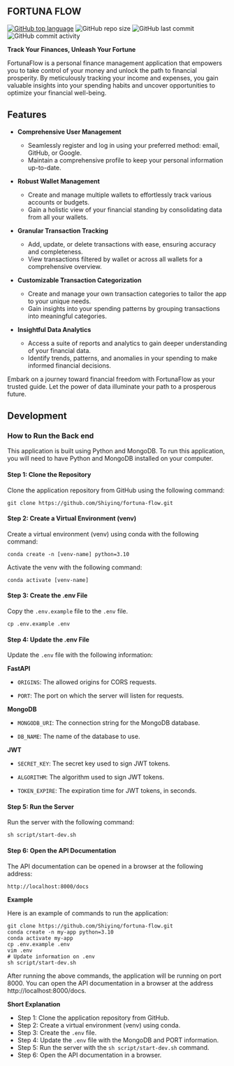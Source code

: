 ## FORTUNA FLOW
[![GitHub top language](https://img.shields.io/github/languages/top/Shiyinq/fortuna-flow)](https://github.com/Shiyinq/fortuna-flow)
![GitHub repo size](https://img.shields.io/github/repo-size/Shiyinq/fortuna-flow)
![GitHub last commit](https://img.shields.io/github/last-commit/Shiyinq/fortuna-flow)
![GitHub commit activity](https://img.shields.io/github/commit-activity/w/Shiyinq/fortuna-flow)


**Track Your Finances, Unleash Your Fortune**

FortunaFlow is a personal finance management application that empowers you to take control of your money and unlock the path to financial prosperity. By meticulously tracking your income and expenses, you gain valuable insights into your spending habits and uncover opportunities to optimize your financial well-being.

## Features
* **Comprehensive User Management**
  * Seamlessly register and log in using your preferred method: email, GitHub, or Google.
  * Maintain a comprehensive profile to keep your personal information up-to-date.

* **Robust Wallet Management**
  * Create and manage multiple wallets to effortlessly track various accounts or budgets.
  * Gain a holistic view of your financial standing by consolidating data from all your wallets.

* **Granular Transaction Tracking**
  * Add, update, or delete transactions with ease, ensuring accuracy and completeness.
  * View transactions filtered by wallet or across all wallets for a comprehensive overview.

* **Customizable Transaction Categorization**
  * Create and manage your own transaction categories to tailor the app to your unique needs.
  * Gain insights into your spending patterns by grouping transactions into meaningful categories.

* **Insightful Data Analytics**
  * Access a suite of reports and analytics to gain deeper understanding of your financial data.
  * Identify trends, patterns, and anomalies in your spending to make informed financial decisions.

Embark on a journey toward financial freedom with FortunaFlow as your trusted guide. Let the power of data illuminate your path to a prosperous future.

## Development

### **How to Run the Back end**

This application is built using Python and MongoDB. To run this application, you will need to have Python and MongoDB installed on your computer.

#### **Step 1: Clone the Repository**

Clone the application repository from GitHub using the following command:

```
git clone https://github.com/Shiyinq/fortuna-flow.git
```

#### **Step 2: Create a Virtual Environment (venv)**

Create a virtual environment (venv) using conda with the following command:

```
conda create -n [venv-name] python=3.10
```

Activate the venv with the following command:

```
conda activate [venv-name]
```

#### **Step 3: Create the .env File**

Copy the `.env.example` file to the `.env` file.

```
cp .env.example .env
```

#### **Step 4: Update the .env File**

Update the `.env` file with the following information:

**FastAPI**

* `ORIGINS`: The allowed origins for CORS requests.

* `PORT`: The port on which the server will listen for requests.

**MongoDB**

* `MONGODB_URI`: The connection string for the MongoDB database.

* `DB_NAME`: The name of the database to use.

**JWT**

* `SECRET_KEY`: The secret key used to sign JWT tokens.

* `ALGORITHM`: The algorithm used to sign JWT tokens.

* `TOKEN_EXPIRE`: The expiration time for JWT tokens, in seconds.

#### **Step 5: Run the Server**

Run the server with the following command:

```
sh script/start-dev.sh
```

#### **Step 6: Open the API Documentation**

The API documentation can be opened in a browser at the following address:

```
http://localhost:8000/docs
```

**Example**

Here is an example of commands to run the application:

```
git clone https://github.com/Shiyinq/fortuna-flow.git
conda create -n my-app python=3.10
conda activate my-app
cp .env.example .env
vim .env
# Update information on .env
sh script/start-dev.sh
```

After running the above commands, the application will be running on port 8000. You can open the API documentation in a browser at the address http://localhost:8000/docs.

**Short Explanation**

* Step 1: Clone the application repository from GitHub.
* Step 2: Create a virtual environment (venv) using conda.
* Step 3: Create the `.env` file.
* Step 4: Update the `.env` file with the MongoDB and PORT information.
* Step 5: Run the server with the `sh script/start-dev.sh` command.
* Step 6: Open the API documentation in a browser.